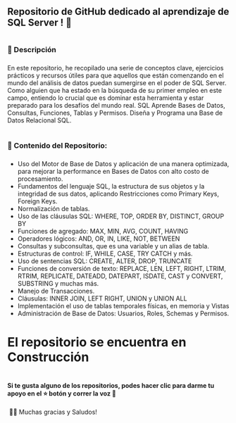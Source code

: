 # <h2> Repositorio de GitHub dedicado al aprendizaje de SQL Server ! 💼<h2>
# <h3>📝 Descripción<h3>
En este repositorio, he recopilado una serie de conceptos clave, ejercicios prácticos y recursos útiles para que aquellos que están comenzando en el mundo del análisis de datos puedan sumergirse en el poder de SQL Server. Como alguien que ha estado en la búsqueda de su primer empleo en este campo, entiendo lo crucial que es dominar esta herramienta y estar preparado para los desafíos del mundo real.
SQL Aprende Bases de Datos, Consultas, Funciones, Tablas y Permisos. Diseña y Programa una Base de Datos Relacional SQL.

# <h3>🎯 Contenido del Repositorio:<h3>

* Uso del Motor de Base de Datos y aplicación de una manera optimizada, para mejorar la performance en Bases de Datos con alto costo de procesamiento.
* Fundamentos del lenguaje SQL, la estructura de sus objetos y la integridad de sus datos, aplicando Restricciones como Primary Keys, Foreign Keys.
* Normalización de tablas.
* Uso de las cláusulas SQL: WHERE, TOP, ORDER BY, DISTINCT, GROUP BY
* Funciones de agregado: MAX, MIN, AVG, COUNT, HAVING
* Operadores lógicos: AND, OR, IN, LIKE, NOT, BETWEEN
* Consultas y subconsultas, que es una variable y un alias de tabla.
* Estructuras de control: IF, WHILE, CASE, TRY CATCH y más.
* Uso de sentencias SQL: CREATE, ALTER, DROP, TRUNCATE
* Funciones de conversión de texto: REPLACE, LEN, LEFT, RIGHT, LTRIM, RTRIM, REPLICATE, DATEADD, DATEPART, ISDATE, CAST y CONVERT, SUBSTRING y muchas más.
* Manejo de Transacciones.
* Cláusulas: INNER JOIN, LEFT RIGHT, UNION y UNION ALL
* Implementación el uso de tablas temporales físicas, en memoria y Vistas
* Administración de Base de Datos: Usuarios, Roles, Schemas y Permisos.


# El repositorio se encuentra en Construcción


# <h4> Si te gusta alguno de los repositorios, podes hacer clic para darme tu apoyo en el ⭐️ botón y correr la voz 🦄⁣ <h4>
⁣
👩‍💻 Muchas gracias y Saludos!⁣
